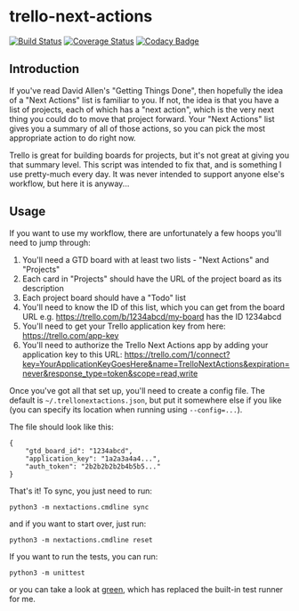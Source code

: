 # trello-next-actions

[![Build Status](https://travis-ci.org/stevecshanks/trello-next-actions.svg?branch=main)](https://travis-ci.org/stevecshanks/trello-next-actions)
[![Coverage Status](https://coveralls.io/repos/github/stevecshanks/trello-next-actions/badge.svg?branch=main)](https://coveralls.io/github/stevecshanks/trello-next-actions?branch=main)
[![Codacy Badge](https://api.codacy.com/project/badge/Grade/436446417d784d229f8bd76e8c9188c8)](https://www.codacy.com/app/stevecshanks/trello-next-actions?utm_source=github.com&amp;utm_medium=referral&amp;utm_content=stevecshanks/trello-next-actions&amp;utm_campaign=Badge_Grade)

## Introduction

If you've read David Allen's "Getting Things Done", then hopefully the idea of a
"Next Actions" list is familiar to you.  If not, the idea is that you have a
list of projects, each of which has a "next action", which is the very next
thing you could do to move that project forward.  Your "Next Actions" list gives
you a summary of all of those actions, so you can pick the most appropriate
action to do right now.

Trello is great for building boards for projects, but it's not great at giving
you that summary level.  This script was intended to fix that, and is something
I use pretty-much every day.  It was never intended to support anyone else's
workflow, but here it is anyway...

## Usage

If you want to use my workflow, there are unfortunately a few hoops you'll need
to jump through:

1. You'll need a GTD board with at least two lists - "Next Actions" and "Projects"
1. Each card in "Projects" should have the URL of the project board as its description
1. Each project board should have a "Todo" list
1. You'll need to know the ID of this list, which you can get from the board URL e.g. https://trello.com/b/1234abcd/my-board has the ID 1234abcd
1. You'll need to get your Trello application key from here: https://trello.com/app-key
1. You'll need to authorize the Trello Next Actions app by adding your application key to this URL: https://trello.com/1/connect?key=YourApplicationKeyGoesHere&name=TrelloNextActions&expiration=never&response_type=token&scope=read,write

Once you've got all that set up, you'll need to create a config file.  The default
is `~/.trellonextactions.json`, but put it somewhere else if you like (you can specify its location when running using `--config=...`).

The file
should look like this:

```
{
    "gtd_board_id": "1234abcd",
    "application_key": "1a2a3a4a4...",
    "auth_token": "2b2b2b2b2b4b5b5..."
}
```

That's it!  To sync, you just need to run:

```
python3 -m nextactions.cmdline sync
```

and if you want to start over, just run:

```
python3 -m nextactions.cmdline reset
```

If you want to run the tests, you can run:

```
python3 -m unittest
```

or you can take a look at [green](https://github.com/CleanCut/green), which has
replaced the built-in test runner for me.
